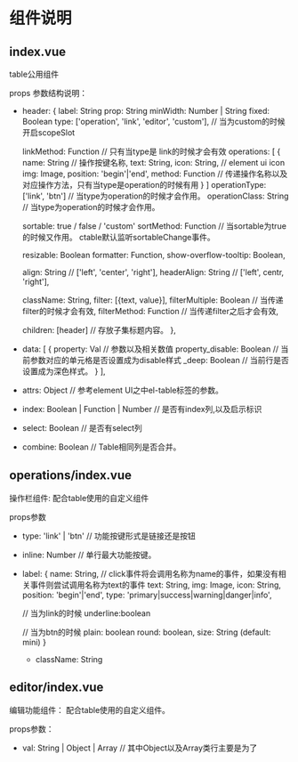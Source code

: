 # 组件说明

## index.vue 
  table公用组件

  props 参数结构说明：
  - header: 
    {
      label:  String
      prop:  String
      minWidth:  Number | String
      fixed:  Boolean
      type: ['operation', 'link', 'editor', 'custom'], // 当为custom的时候开启scopeSlot

      linkMethod: Function  // 只有当type是 link的时候才会有效
      operations: [
        {
          name: String // 操作按键名称,
          text: String,
          icon: String, // element ui icon
          img: Image,
          position: 'begin'|'end',
          method: Function // 传递操作名称以及对应操作方法，只有当type是operation的时候有用
        }
      ]
      operationType: ['link', 'btn'] // 当type为operation的时候才会作用。
      operationClass: String // 当type为operation的时候才会作用。
    
      sortable:  true / false / 'custom'
      sortMethod: Function // 当sortable为true的时候又作用。 ctable默认监听sortableChange事件。
    
      resizable: Boolean
      formatter: Function,
      show-overflow-tooltip: Boolean,
    
      align: String // ['left', 'center', 'right'],
      headerAlign: String // ['left', centr, 'right'],
      
      className: String, 
      filter: [{text, value}],
      filterMultiple: Boolean // 当传递filter的时候才会有效,
      filterMethod: Function // 当传递filter之后才会有效,

      children: [header] // 存放子集标题内容。
    },
  
  - data: [
    {
      property: Val // 参数以及相关数值
      property_disable: Boolean // 当前参数对应的单元格是否设置成为disable样式
      _deep: Boolean // 当前行是否设置成为深色样式。
    }
  ],

  - attrs: Object // 参考element UI之中el-table标签的参数。
  - index: Boolean | Function | Number // 是否有index列,以及启示标识
  - select: Boolean // 是否有select列
  - combine: Boolean // Table相同列是否合并。

## operations/index.vue
  操作栏组件: 配合table使用的自定义组件

  props参数
  - type: 'link' | 'btn' // 功能按键形式是链接还是按钮
  - inline: Number // 单行最大功能按键。
  - label: {
      name: String, // click事件将会调用名称为name的事件，如果没有相关事件则尝试调用名称为text的事件
      text: String,
      img: Image,
      icon: String,
      position: 'begin'|'end',
      type: 'primary|success|warning|danger|info',
     
      // 当为link的时候
      underline:boolean
     
      // 当为btn的时候
      plain: boolean
      round: boolean,
      size: String (default: mini)
    }
    - className: String

## editor/index.vue
  编辑功能组件： 配合table使用的自定义组件。

  props参数：
  - val: String | Object | Array // 其中Object以及Array类行主要是为了
  



